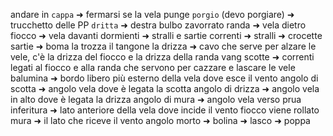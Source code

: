 andare in `cappa` ➜ fermarsi
se la vela punge `porgio` (devo porgiare) ➜ trucchetto delle PP
`dritta` ➜ destra
bulbo zavorrato
randa ➜ vela dietro
fiocco ➜ vela davanti
dormienti ➜ stralli e sartie
correnti ➜ 
stralli  ➜
crocette
sartie ➜
boma
la trozza
il tangone
la drizza ➜ cavo che serve per alzare le vele, c'è la drizza del fiocco e la drizza della randa
vang
scotte ➜ correnti legati al fiocco e alla randa che servono per cazzare e lascare le vele
balumina ➜ bordo libero più esterno della vela dove esce il vento
angolo di scotta ➜ angolo vela dove è legata la scotta 
angolo di drizza ➜ angolo vela in alto dove è legata la drizza
angolo di mura ➜ angolo vela verso prua
inferitura ➜ lato anteriore della vela dove incide il vento
fiocco viene rollato
mura ➜ il lato che riceve il vento
angolo morto ➜ bolina ➜ lasco ➜ poppa